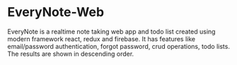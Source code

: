 # EveryNote-Web
EveryNote is a realtime note taking web app and todo list created using modern framework react, redux and firebase. It has features like email/password authentication, forgot password, crud operations, todo lists. The results are shown in descending order.
